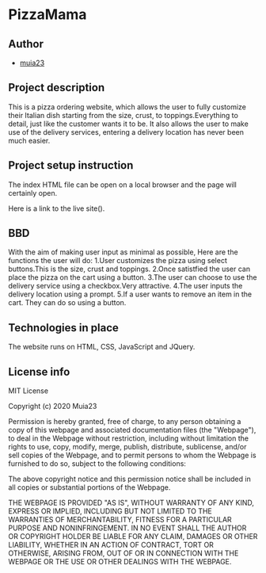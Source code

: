 # PizzaMama

## Author
- [muia23](https://github.com/Muia23)

## Project description
This is a pizza ordering website, which allows the user to fully customize their Italian dish starting from the size, crust, to toppings.Everything to detail, just like the customer wants it to be.
It also allows the user to make use of the delivery services, entering a delivery location has never been much easier.

## Project setup instruction
The index HTML file can be open on a local browser and the page will certainly open.

Here is a link to the live site().

## BBD
With the aim of making user input as minimal as possible, Here are the functions the user will do:
1.User customizes the pizza using select buttons.This is the size, crust and toppings.
2.Once satistfied the user can place the pizza on the cart using a button.
3.The user can choose to use the delivery service using a checkbox.Very attractive.
4.The user inputs the delivery location using a prompt.
5.If a user wants to remove an item in the cart. They can do so using a button.

## Technologies in place
The website runs on HTML, CSS, JavaScript and JQuery.


## License info
MIT License

Copyright (c) 2020 Muia23

Permission is hereby granted, free of charge, to any person obtaining a copy
of this webpage and associated documentation files (the "Webpage"), to deal
in the Webpage without restriction, including without limitation the rights
to use, copy, modify, merge, publish, distribute, sublicense, and/or sell
copies of the Webpage, and to permit persons to whom the Webpage is
furnished to do so, subject to the following conditions:

The above copyright notice and this permission notice shall be included in all
copies or substantial portions of the Webpage.

THE WEBPAGE IS PROVIDED "AS IS", WITHOUT WARRANTY OF ANY KIND, EXPRESS OR
IMPLIED, INCLUDING BUT NOT LIMITED TO THE WARRANTIES OF MERCHANTABILITY,
FITNESS FOR A PARTICULAR PURPOSE AND NONINFRINGEMENT. IN NO EVENT SHALL THE
AUTHOR OR COPYRIGHT HOLDER BE LIABLE FOR ANY CLAIM, DAMAGES OR OTHER
LIABILITY, WHETHER IN AN ACTION OF CONTRACT, TORT OR OTHERWISE, ARISING FROM,
OUT OF OR IN CONNECTION WITH THE WEBPAGE OR THE USE OR OTHER DEALINGS WITH THE
WEBPAGE.
